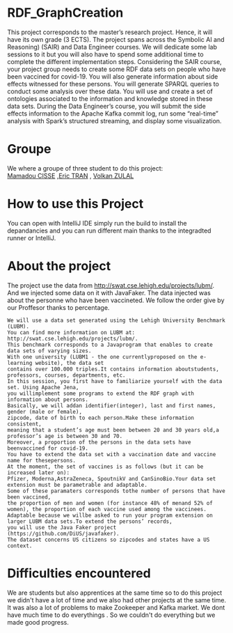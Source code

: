 # RDF_GraphCreation
This project corresponds to the master’s research project. Hence, it will have its own grade (3 ECTS). The project spans across the Symbolic AI and Reasoning) (SAIR) and Data Engineer courses. We will dedicate some lab sessions to it but you will also have to spend some additional time to complete the different implementation steps. Considering the SAIR course, your project group needs to create some RDF data sets on people who have been vaccined for covid-19. You will also generate information about side effects witnessed for these persons. You will generate SPARQL queries to conduct some analysis over these data. You will use and create a set of ontologies associated to the information and knowledge stored in these data sets. During the Data Engineer’s course, you will submit the side effects information to the Apache Kafka commit log, run some “real-time” analysis with Spark’s structured streaming, and display some visualization.


# Groupe

We where a groupe of three student to do this project:  
[Mamadou CISSE](https://github.com/mciissee) ,[Eric TRAN](https://github.com/etran2907) , [Volkan ZULAL](https://github.com/volkanzulal)

# How to use this Project

You can open with IntelliJ IDE simply run the build to install the depandancies and you can run different main thanks to the integradted runner or IntelliJ.

# About the project

The project use the data from http://swat.cse.lehigh.edu/projects/lubm/. And we injected some data on it with JavaFaker. The data injected was about the personne who have been vaccineted. We follow the order give by our Proffesor thanks to percentage.

```
We will use a data set generated using the Lehigh University Benchmark (LUBM). 
You can find more information on LUBM at: http://swat.cse.lehigh.edu/projects/lubm/. 
This benchmark corresponds to a Javaprogram that enables to create data sets of varying sizes. 
With one university (LUBM1 - the one currentlyproposed on the e-learning website), the data set 
contains over 100.000 triples.It contains information aboutstudents, professors, courses, departments, etc.
In this session, you first have to familiarize yourself with the data set. Using Apache Jena, 
you willimplement some programs to extend the RDF graph with information about persons. 
Basically, we will addan identifier(integer), last and first names, gender (male or female),
zipcode, date of birth to each person.Make these information consistent, 
meaning that a student’s age must been between 20 and 30 years old,a professor’s age is between 30 and 70.
Moreover, a proportion of the persons in the data sets have beenvaccined for covid-19. 
You have to extend the data set with a vaccination date and vaccine name for thesepersons.
At the moment, the set of vaccines is as follows (but it can be increased later on):
Pfizer, Moderna,AstraZeneca, SpoutnikV and CanSinoBio.Your data set extension must be parametrable and adaptable.
Some of these paramaters corresponds tothe number of persons that have been vaccined,
the proportion of men and women (for instance 48% of menand 52% of women), the proportion of each vaccine used among the vaccinees.
Adaptable because we willbe asked to run your program extension on larger LUBM data sets.To extend the persons’ records,
you will use the Java Faker project (https://github.com/DiUS/javafaker).
The dataset concerns US citizens so zipcodes and states have a US context. 
```
# Difficulties encountered

We are students but also apprentices at the same time so to do this project we didn't have a lot of time and we also had other projects at the same time. It was also a lot of problems to make Zookeeper and Kafka market. We dont have much time to do everythings . So we couldn't do everything but we made good progress.

